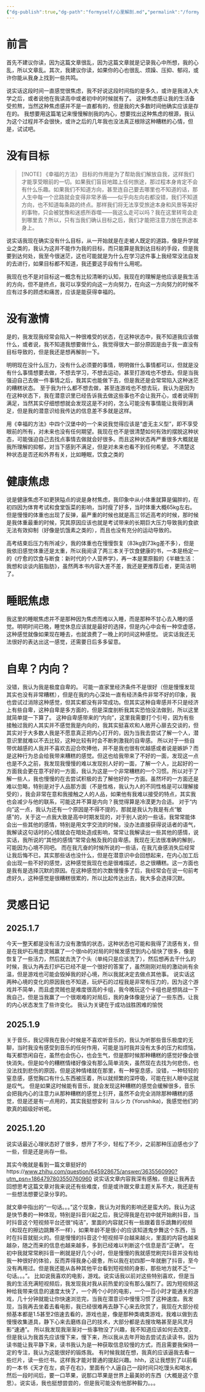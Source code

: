 ```yaml
---
{"dg-publish":true,"dg-path":"formyself/心里解剖.md","permalink":"/formyself/心里解剖/","title":"心里解剖"}
---
```


# 前言

首先不建议你读，因为这篇文章很乱，因为这篇文章就是记录我心中所想，我的心乱，所以文章乱。其次，我建议你读，如果你的心也很乱、烦躁、压抑、郁闷，或许你能从我身上找到一些共鸣。

说实话这段时间一直感觉很焦虑，我不好说这段时间指的是多久，或许是我进入大学之后，或者说他在我读高中或者初中的时候就有了。
这种焦虑感让我的生活备受煎熬，当然这种焦虑感并不是一直都有的，但是我的大多数时间他确实应该是存在的。
我想要用这篇笔记来慢慢解剖我的内心，想要找出这种焦虑的根源，我认为这个过程并不会很快，或许之后的几年我也没法真正根除这种糟糕的心情，但是，试试吧。



# 没有目标


> [!NOTE] 《幸福的方法》
> 目标的作用是为了帮助我们解放自我，这样我们才能享受眼前的一切。如果我们盲目地踏上任何旅途，那过程本身肯定不会有什么乐趣。如果我们不知道方向，甚至连自己要去哪里也不知道的话，那人生中每一个岔路就会变得非常矛盾——似乎向左向右都没错，我们不知道方向，也不知道每条路的终点。那样我们将无法享受旅途本身和风景等美好的事物，只会被犹豫和迷惑所吞噬——我这么走可以吗？我在这里转弯会走到哪里去？所以，只有当我们确认目标之后，我们才能把注意力放在旅途本身上。

说实话我现在确实没有什么目标，从一开始就是在走被人既定的道路，像是升学就业之类的，我认为这并不能作为我的目标，而只能算是我到达目标的手段，但是我要到达何处，我至今很迷茫，这也可能就是为什么在学习这件事上我经常没法自发的去进行，如果目标都不知道，我还要这手段有什么用呢。

我现在也不是对目标这一概念有比较清晰的认知，我现在的理解是他应该是我生活的方向，但不是终点，我可以享受的向这一方向努力，在向这一方向努力的时候不应有过多的顾虑和痛苦，应该是能获得幸福的。



# 没有激情

是的，我发现我经常会陷入一种很难受的状态，在这种状态中，我不知道我应该做什么，或者说，我不知道我想要做什么，我觉得很大一部分原因是由于我一直没有目标导致的，但是我还是想再解剖一下。

明明现在没什么压力，没有什么必须要的事情，明明做什么事情都可以，但就是没有什么事情想要去做，不想去学习，不想去运动，甚至打游戏也不想去。但是当我强迫自己去做一件事情之后，我其实也能做下去，但是我还是会常常陷入这种迷茫的糟糕状态。
至于我为什么都不想去做，甚至连游戏也不想去玩，我认为是因为在这种状态下，我在潜意识里已经告诉我去做这些事也不会让我开心，或者说得到满足，当然其实仔细想想就会发现这是不对的，怎么可能没有事情能让我得到满足，但是我的潜意识给我传达的信息差不多就是这样。

用《幸福的方法》中四个汉堡中的一个来说我觉得应该是“虚无主义型”，即不享受眼前的所有，对未来也没有任何期望。我现在也不是很清楚如何有效的摆脱这种状态，可能强迫自己去找点事情去做就会好很多。而且这种状态再严重很多大概就是我所理解的抑郁，对当下感到不满足，但是对未来也看不到任何希望。
不清楚这种状态是否还和外界有关，比如睡眠，饮食之类的



# 健康焦虑

说是健康焦虑不如更狭隘点的说是身材焦虑，我印象中从小体重就算是偏胖的，在初四因为体育考试和食堂饭菜的影响，当时瘦了好多，当时体重大概65kg左右。但是慢慢的体重也出现了反弹，最严重的时候也就是高三邻近高考的时候，那时候是我体重最重的时候，究其原因应该也就是考试带来的长期巨大压力导致我的食欲无法有效抑制（好像是饥饿素之类的），而且也没有充分的运动导致的。

高考结束后压力有所减少，我的体重也在慢慢恢复（83kg到73kg差不多），但是我依旧感觉体重还是太重，所以我阅读了两三本关于饮食健康的书，一本是杨定一的《疗愈的饮食与断食：新时代的个人营养学》，再一本是栗原毅的《半糖生活：我想和谈谈内脏脂肪》，虽然两本书内容大差不差，我还是更推荐后者，更简洁明了。





# 睡眠焦虑


我这里的睡眠焦虑并不是那种因为焦虑而难以入睡，而是那种不甘心去入睡的感觉。明明时间已晚，睡觉休息应该就是最好的选择，但是内心中会有一种空虚感，这种感觉就像如果现在睡去，也就浪费了一晚上的时间这种感觉。
说实话我还无法很好的表达出这一感觉，还需要日后多多留意。

# 自卑？内向？

没错，我认为我是极度自卑的。
可能一直家里经济条件不是很好（但是慢慢发现其实也没有非常糟糕），但是在我的内心深处一直有经济条件非常不好的印象，我也尝试过消除这种感觉，但其实都没有非常成功。但其实这种自卑感并不只是经济上有些自卑，这种自卑是多方面的，但是深度剖析我其实恐怕没法做到，所以这里就简单提一下算了。
这种自卑感带来的“内向”，这里我需要打个引号，因为有些接触过我的人其实并不感觉我是内向的，我其实挺喜欢和人敞开心扉去交谈的，但其实对于大多数人我是不愿意真正把内心打开的，因为当我去尝试了解一个人，潜意识里就难以不去比较，这种比较有时会不断刺激我的自卑感。
所以对于一些自带优越感的人我并不喜欢去迎合吹捧他，并不是我也很有优越感或者说是嫉妒？而是这种行为总会给我带来糟糕的感觉。但这也给我带来了不好的一面，发现这一点也是不久之前，我发现我慢慢的难以发现别人好的一面，了解一个人，比起好的一方面我会更在意不好的一方面，我认为这是一个非常糟糕的一个习惯。所以对于了解一些人，我也慢慢的在去尝试积极的去了解他好的一方面。虽然坏的一方面还是难以忽略，特别是对于人品那方面（不是性格，我认为人的不同性格是可以理解接受的），我会非常在意和我接触之人的人品，如果他有我难以接受的特点，其实我也会减少与他的联系，可能这并不算是内向？我觉得算是冷漠更为合适。
对于“内向”这一点，我认为还有一个原因是不得不提的，那就是我认为我是有点“敏感”的，关于这一点我大致是高中时期发现的，对于别人说的一些话，我常常能体会出一些其他的感情，特别是用文字交流的时候，没办法直接获得说话者的语气，我解读这句话时的心情就会在暗处造成影响，常常让我解读出一些其他的感情，说实话，我所说的“其他的感情”常常会触及我的自卑感。我现在无法很准确的解剖，可能因为心境不同吧。
而在我亢奋的时候所说的一些话，在我亢奋感消失后经常让我后悔不已，其实那些话也没什么，但是在潜意识中会回想起来，在内心加工后会出现一些不好的感觉，这种感觉我现在也是很难描述，总之很糟糕。这一方面也是我有是选择沉默的原因。在这种感觉的次数慢慢多了后，我经常会在说一句前考虑好久，这种感觉是很糟糕很累的，所以比起传达出去，我大多会选择沉默。












# 灵感日记

## 2025.1.7

今天一整天都是没有活力没有激情的状态，这种状态也可能和我得了流感有关，但是在我炉石用虚灵贼赢了一个很nb的对局的时候发感觉到内心愉快了很多，像是恢复了一些活力，然后就去洗了个头（单纯只是应该洗了），然后想再去干什么的时候，我认为再去打炉石已经不是一个很好的答案了，虽然刚刚对局的激动尚有余温，但是游戏也可能会毁掉我的好心境，所以我就决定去做点其他事。
说实话这两种心境的变化的原因我也不知道，玩炉石的过程我是非常有压力的，因为这个游戏并不简单，而且虚灵贼也是难度很高的卡组，我今晚玩这个卡组也是想挑战一下我自己，但是当我赢了一个很艰难的对局后，我的身体像是分泌了一些东西，让我的内心状态发生了些许变化。
我认为关键在于成功战胜困难的愉悦



## 2025.1.9

关于音乐，我记得我在我小时候是不喜欢听音乐的，我认为听那些音乐极度的无聊，当时我没有感受到音乐的任何作用，可能是当时我并没有太多的压力和烦恼，每天都悠闲自在，虽然也会伤心，也会生气，但是那时候那种糟糕的感觉好像会很快消失。但是如今的糟糕情绪好像没有那么简单消失，虽然现在去找为何悲伤，也没法找到悲伤的原因，但是这种情绪就在那里，有一种窒息感，没错，一种轻轻的窒息感，感觉胸口有什么东西被压着，所以就频繁的深呼吸，可能在别人眼中这就是叹气。
但是如果这时候能有音乐，就会发现这种糟糕的感觉会缓解很多，音乐会把我内心的注意力从那种糟糕的感觉上引开，虽然不会完全消除那种糟糕的感觉，但是还是有一点用的，其实我挺想安利 ヨルシカ (Yorushika)，我感觉他们的歌真的超级好听呢。



## 2025.1.20

说实话最近心理状态好了很多，想开了不少，轻松了不少，之前那种压迫感也少了一些，但是还是尚存一些。

其实今晚就是看到一篇文章挺好的https://www.zhihu.com/question/645928675/answer/3635560990?utm_psn=1864797803550760960
说实话文章内容我深有感触，但是让我再去回想思考这篇文章对我来说还有些难度，但是或许跟文章主题关系不大，我还是有一些想法想要记录分享的。

就文章中指出的“一句话。。。”这个现象，我认为对我的影响还是蛮大的。我认为这是快节奏的一种体现，特别是抖音兴起之后，我记得我是在初中就开始刷抖音，当时抖音这个短视频平台还很“纯洁”，里面的内容就只有一些跟着音乐跳舞的视频（和现在的擦边跳舞不一样），如果年龄不是很小的应该知道鬼步舞这个东西，当时在抖音就挺火的。但是慢慢的抖音这个短视频平台越来越火，里面的内容也越来越杂，随之而来的信息也越来越多，多到已经难以判断这个信息是否“正确”。
在初中我就常常刷抖音一刷就是好几个小时，但是慢慢的我就感觉刷完抖音并没有给我一种很好的体验，反而弄得我身心疲惫，所以我在初四那一年就删了抖音，至今没有再用过。但是我还能从各种其他平台看到短视频的身影，那些地方就不乏“一句话。。。”。
比如说我喜欢的电影，游戏。说实话我以前对这些特别喜欢，但是当我的生活充满短视频后，我发现我对我从前热爱的没有那么强烈了。因为短视频这种给我带来信息的速度太快了，一个两个小时的电影，一个一百小时才能通关的游戏，几十分钟就能让你快速浏览完，当我在潜意识中慢慢习惯了这种速度。我发现，当我再去坐着去看电影，我已经很难再去静下心来去欣赏了，我现在大部分视频基本都是1.5甚至2倍速去看的，游戏也是，像是那种类魂类游戏，我难以做到去慢慢收集道具，静下心来去磨练自己的技术，大部分都是去搜攻略甚至是风灵月影“速通”。
所以我发现我渐渐对一些事物没了兴趣，我不知道应该如何去改变，但是我认为我首先应该慢下来，慢下来，所以我从去年开始去尝试去读读书，因为读书能让我平静下来，读书我认为是一种获取信息较慢的方式，而且需要我保持一定的专注，我认为这能很好的锻炼我。
有时候我就在想，我真的应该逼我去看一些烂片，读一些烂书。这样我才能对普通的提起兴趣。hhh，这让我想到了以前看的一本书《天才在左，疯子在右》，里面有个人逼自己一段时间只吃馒头和喝水，然后一段时间后，要一口苹果，说那口苹果是世界上最美妙的东西（大概是这个意思）。说实话，我也挺想尝尝的，但是我可能没有他那种毅力。。。













